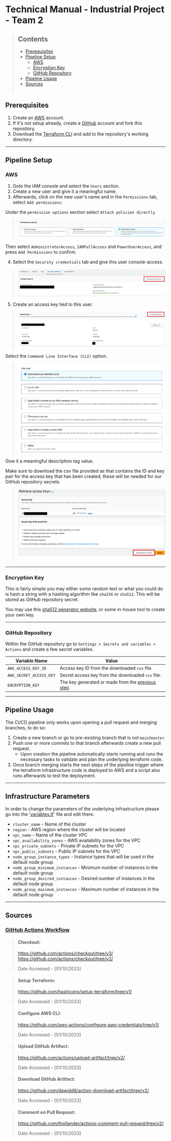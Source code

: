 # Technical Manual - Industrial Project - Team 2

>## Contents 
> - [Prerequisites](#prerequisites)
> - [Pipeline Setup](#pipeline-setup)
>   - [AWS](#aws)
>   - [Encryption Key](#encryption-key)
>   - [GitHub Repository](#github-repository)
> - [Pipeline Usage](#pipeline-usage)
> - [Sources](#sources)
><br></br>


## Prerequisites
1. Create an [AWS](https://link-url-here.org) account.
2. If it's not setup already, create a [GitHub](https://github.com/) account and fork this repository.
3. Download the [Terraform CLI](https://www.terraform.io/) and add to the repository's working directory.
--------------------------------------------------------------------------------
## Pipeline Setup

### AWS
1. Goto the IAM console and select the `Users` section.
2. Create a new user and give it a meaningful name.
3. Afterwards, click on the new user's name and in the `Permissions` tab, select `Add permissions`:

Under the `permission options` section select `Attach policies directly`.

>![Alt text](./res/images/perm_options.png)

Then select `AdministratorAccess`, `IAMFullAccess` and `PowerUserAccess`, and press `Add Permissions` to confirm.

4. Select the `Security credentials` tab and give this user console-access.

> ![Security credenitals image.](./res/images/security_credentials.png)

5. Create an access key tied to this user. 
> ![Showing how to create access key.](./res/images/access_keys.png)

Select the `Command Line Interface (CLI)` option.

> ![Showing to select the CLI option.](./res/images/cli_option.png)

Give it a meaningful description tag value.
 
Make sure to download the csv file provided as that contains the ID and key pair for the access key that has been created, these will be needed for our GitHub repository secrets.

> ![Showing where to download the newly created access keys CSV file.](./res/images/access_keys_csv.png)
> <br></br>
-----------------------------------------------------------------------------
### Encryption Key
This is fairly simple you may either some random text or what you could do is hash a string with a hashing algorithm like `sha256` or `sha512`. This will be stored as GitHub repository secret.

You may use this [sha512 generator website](https://sha512.online/), or some in-house tool to create your own key.


-----------------------------------------------------------------------------
### GitHub Repository 
Within the GitHub repository go to `Settings > Secrets and variables > Actions` and create a few secret variables.

| Variable Name | Value |
| -------- | ------- |
| `AWS_ACCESS_KEY_ID` | Access key ID from the downloaded `csv` file. |
| `AWS_SECRET_ACCESS_KEY` | Secret access key from the downloaded `csv` file. |
| `ENCRYPTION_KEY` | The key generated or made from the [previous step](#encryption-key). |
-----------------------------------------------------------------------------

## Pipeline Usage
The CI/CD pipeline only works upon opening a pull request and merging branches, to do so:
1. Create a new branch or go to pre-existing branch that is not `main`/`master`.
2. Push one or more commits to that branch afterwards create a new pull request.
   - Upon creation the pipeline automatically starts running and runs the necessary tasks to validate and plan the underlying terraform code.
3. Once branch merging starts the next steps of the pipeline trigger where the terraform infrastructure code is deployed to AWS and a script also runs afterwards to test the deployment.

-----------------------------------------------------------------------------
## Infrastructure Parameters
In order to change the parameters of the underlying infrastructure please go into the '[variables.tf](https://github.com/IndustrialTeam2/ContainerAccelerator/blob/main/variables.tf)' file and edit there.

- `cluster_name` - Name of the cluster
- `region` - AWS region where the cluster will be located
- `vpc_name` - Name of the cluster VPC
- `vpc_availability_zones` - AWS availability zones for the VPC
- `vpc_private_subnets` - Private IP subnets for the VPC
- `vpc_public_subnets` - Public IP subnets for the VPC
- `node_group_instance_types` - Instance types that will be used in the default node group
- `node_group_minimum_instances` - Minimum number of instances in the default node group
- `node_group_desired_instances` - Desired number of instances in the default node group
- `node_group_maximum_instances` - Maximum number of instances in the default node group
-----------------------------------------------------------------------------
## Sources

 ### <u>GitHub Actions Workflow</u>
 > #### Checkout: 
 > https://github.com/actions/checkout/tree/v3/
 > https://github.com/actions/checkout/tree/v2/
 >
 > Date Accessed - [01/10/2023]

 > #### Setup Terraform:
 > https://github.com/hashicorp/setup-terraform/tree/v1/
 >
 > Date Accessed - [01/10/2023]

 > #### Configure AWS CLI:
 > https://github.com/aws-actions/configure-aws-credentials/tree/v1/
 >
 > Date Accessed - [01/10/2023]

 > #### Upload GitHub Artifact:
 > https://github.com/actions/upload-artifact/tree/v2/
 >
 > Date Accessed - [01/10/2023]

 > #### Download GitHub Artifact:
 > https://github.com/dawidd6/action-download-artifact/tree/v2/
 >
 > Date Accessed - [01/10/2023]

 > #### Comment on Pull Request:
 > https://github.com/thollander/actions-comment-pull-request/tree/v2/
 >
 > Date Accessed - [01/10/2023]